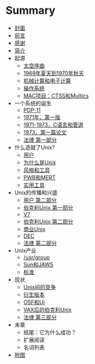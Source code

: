 # Summary

* [封面](README.md)
* [前言](mix/0-Preface.md)
* [感谢](mix/1-Acknowledgements.md)
* [简介](mix/2-Introduction.md)
* 起源
    * [太空序曲](chapters/0-Prelude_to_Space.md)
    * [1969年夏天到1970年秋天](chapters/1-Summer_1969-Fall_1970.md)
    * [机械计算和电子计算](chapters/2-Calculating_and_Computing.md)
    * [操作系统](chapters/3-Operating_System.md)
    * [MAC项目：CTSS和Multics](chapters/4-Project_MAC_CTSS_and_Multics.md)
* 一个系统的诞生
    * [PDP-11](chapters/5-The_PDP_11.md)
    * [1971年，第一版](chapters/6-First_Edition_1971.md)
    * [1971-1973，C语言和管道](chapters/7-C_and_pipes_1971_to_1973.md)
    * [1973，第一篇论文](chapters/8-The_First_Paper_1973.md)
    * [法律 第一部分](chapters/9-The_Law_Part_I.md)
* 什么造就了Unix?
    * [用户](chapters/10-The_Users.md)
    * [为什么是Unix](chapters/11-Why_Unix.md)
    * [风格和工具](chapters/12-Style_and_Tools.md)
    * [PWB和MERT](chapters/13-PWB_and_MERT.md)
    * [实用工具](chapters/14-Utilities.md)
* Unix的传播和兴盛
    * [用户 第二部分](chapters/15-The_Users_Part_II.md)
    * [伯克利Unix 第一部分](chapters/16-Berkeley_Unix_Part_I.md)
    * [V7](chapters/17-Version_7.md)
    * [伯克利Unix 第二部分](chapters/18-Berkeley_Unix_Part_II.md)
    * [商业Unix](chapters/19-Commercial_Unix.md)
    * [DEC](chapters/20-DEC.md)
    * [法律 第二部分](chapters/21-The_Law_Part_II.md)
* Unix产业
    * [\/usr\/group](chapters/22-usr_group.md)
    * [Sun和JAWS](chapters/23-Sun_and_JAWS.md)
    * [标准](chapters/24-Standards.md)
* 现状
    * [Unix间的竞争](chapters/25-Dulling_Unixes.md)
    * [衍生版本](chapters/26-Offspring_Systems.md)
    * [OSF和UI](chapters/27-OSF_and_UI.md)
    * [VAX后的伯克利Unix](chapters/28-Berkeley_Unix_After_the_VAX.md)
    * [法律 第三部分](chapters/29-The_Law_Part_III.md)
* 末章
    * 结尾：它为什么成功？
    * 扩展阅读
    * 名词列表
* [附图](mix/3-Attached_Photos.md)
